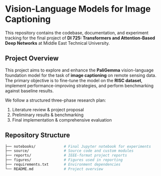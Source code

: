 # Vision-Language Models for Image Captioning

This repository contains the codebase, documentation, and experiment tracking for the final project of **DI 725: Transformers and Attention-Based Deep Networks** at Middle East Technical University.

## Project Overview

This project aims to explore and enhance the **PaliGemma** vision-language foundation model for the task of **image captioning** on remote sensing data. The primary objective is to fine-tune the model on the **RISC dataset**, implement performance-improving strategies, and perform benchmarking against baseline results.

We follow a structured three-phase research plan:
1.  Literature review & project proposal
2.  Preliminary results & benchmarking
3.  Final implementation & comprehensive evaluation

## Repository Structure

```bash
├── notebooks/             # Final Jupyter notebook for experiments
├── source/                # Source code and custom modules
├── reports/               # IEEE-format project reports
├── figures/               # Figures used in reporting
├── requirements.txt       # Environment dependencies
└── README.md              # Project overview
